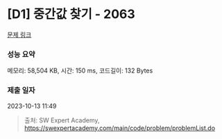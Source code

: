 # [D1] 중간값 찾기 - 2063 

[문제 링크](https://swexpertacademy.com/main/code/problem/problemDetail.do?contestProbId=AV5QPsXKA2UDFAUq) 

### 성능 요약

메모리: 58,504 KB, 시간: 150 ms, 코드길이: 132 Bytes

### 제출 일자

2023-10-13 11:49



> 출처: SW Expert Academy, https://swexpertacademy.com/main/code/problem/problemList.do
